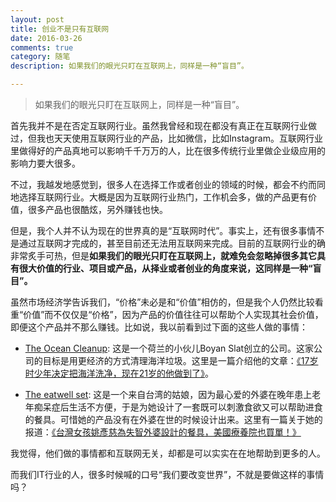 ```yaml
---
layout: post
title: 创业不是只有互联网
date: 2016-03-26
comments: true
category: 随笔
description: 如果我们的眼光只盯在互联网上，同样是一种“盲目”。

---
```


> 如果我们的眼光只盯在互联网上，同样是一种“盲目”。

首先我并不是在否定互联网行业。虽然我曾经和现在都没有真正在互联网行业做过，但我也天天使用互联网行业的产品，比如微信，比如Instagram。互联网行业里做得好的产品真地可以影响千千万万的人，比在很多传统行业里做企业级应用的影响力要大很多。

不过，我越发地感觉到，很多人在选择工作或者创业的领域的时候，都会不约而同地选择互联网行业。大概是因为互联网行业热门，工作机会多，做的产品更有价值，很多产品也很酷炫，另外赚钱也快。

但是，我个人并不认为现在的世界真的是“互联网时代”。事实上，还有很多事情不是通过互联网才完成的，甚至目前还无法用互联网来完成。目前的互联网行业的确非常炙手可热，但是**如果我们的眼光只盯在互联网上，就难免会忽略掉很多其它具有很大价值的行业、项目或产品，从择业或者创业的角度来说，这同样是一种“盲目”。**

虽然市场经济学告诉我们，“价格”未必是和“价值”相仿的，但是我个人仍然比较看重“价值”而不仅仅是“价格”，因为产品的价值往往可以帮助个人实现其社会价值，即便这个产品并不那么赚钱。比如说，我以前看到过下面的这些人做的事情：

* [The Ocean Cleanup](http://www.theoceancleanup.com/): 这是一个荷兰的小伙儿Boyan Slat创立的公司。这家公司的目标是用更经济的方式清理海洋垃圾。这里是一篇介绍他的文章：[《17岁时少年决定把海洋洗净，现在21岁的他做到了》](http://language.chinadaily.com.cn/2015-08/28/content_21731124.htm)。

* [The eatwell set](http://www.eatwellset.com/): 这是一个来自台湾的姑娘，因为最心爱的外婆在晚年患上老年痴呆症后生活不方便，于是为她设计了一套既可以刺激食欲又可以帮助进食的餐具。可惜她的产品没有在外婆在世的时候设计出来。这里有一篇关于她的报道：[《台灣女孩姚彥慈為失智外婆設計的餐具，美國療養院也買單！》](http://npost.tw/archives/12182)

我觉得，他们做的事情都和互联网无关，却都是可以实实在在地帮助到更多的人。

而我们IT行业的人，很多时候喊的口号“我们要改变世界”，不就是要做这样的事情吗？
